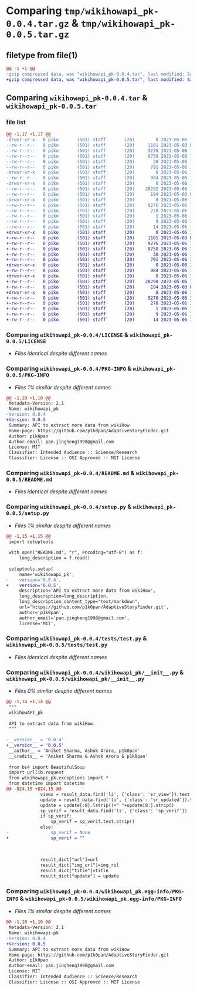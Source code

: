 # Comparing `tmp/wikihowapi_pk-0.0.4.tar.gz` & `tmp/wikihowapi_pk-0.0.5.tar.gz`

## filetype from file(1)

```diff
@@ -1 +1 @@
-gzip compressed data, was "wikihowapi_pk-0.0.4.tar", last modified: Sat May  6 13:54:04 2023, max compression
+gzip compressed data, was "wikihowapi_pk-0.0.5.tar", last modified: Sat May  6 13:57:56 2023, max compression
```

## Comparing `wikihowapi_pk-0.0.4.tar` & `wikihowapi_pk-0.0.5.tar`

### file list

```diff
@@ -1,17 +1,17 @@
-drwxr-xr-x   0 piko       (501) staff       (20)        0 2023-05-06 13:54:04.153714 wikihowapi_pk-0.0.4/
--rw-r--r--   0 piko       (501) staff       (20)     1101 2023-05-03 09:56:00.000000 wikihowapi_pk-0.0.4/LICENSE
--rw-r--r--   0 piko       (501) staff       (20)     9276 2023-05-06 13:54:04.153475 wikihowapi_pk-0.0.4/PKG-INFO
--rw-r--r--   0 piko       (501) staff       (20)     8758 2023-05-06 13:52:37.000000 wikihowapi_pk-0.0.4/README.md
--rw-r--r--   0 piko       (501) staff       (20)       38 2023-05-06 13:54:04.153764 wikihowapi_pk-0.0.4/setup.cfg
--rw-r--r--   0 piko       (501) staff       (20)      791 2023-05-06 13:49:01.000000 wikihowapi_pk-0.0.4/setup.py
-drwxr-xr-x   0 piko       (501) staff       (20)        0 2023-05-06 13:54:04.152094 wikihowapi_pk-0.0.4/tests/
--rw-r--r--   0 piko       (501) staff       (20)      984 2023-05-06 13:02:39.000000 wikihowapi_pk-0.0.4/tests/test.py
-drwxr-xr-x   0 piko       (501) staff       (20)        0 2023-05-06 13:54:04.152446 wikihowapi_pk-0.0.4/wikihowapi_pk/
--rw-r--r--   0 piko       (501) staff       (20)    28292 2023-05-06 13:48:18.000000 wikihowapi_pk-0.0.4/wikihowapi_pk/__init__.py
--rw-r--r--   0 piko       (501) staff       (20)      194 2023-05-03 09:37:40.000000 wikihowapi_pk-0.0.4/wikihowapi_pk/exceptions.py
-drwxr-xr-x   0 piko       (501) staff       (20)        0 2023-05-06 13:54:04.153232 wikihowapi_pk-0.0.4/wikihowapi_pk.egg-info/
--rw-r--r--   0 piko       (501) staff       (20)     9276 2023-05-06 13:54:04.000000 wikihowapi_pk-0.0.4/wikihowapi_pk.egg-info/PKG-INFO
--rw-r--r--   0 piko       (501) staff       (20)      278 2023-05-06 13:54:04.000000 wikihowapi_pk-0.0.4/wikihowapi_pk.egg-info/SOURCES.txt
--rw-r--r--   0 piko       (501) staff       (20)        1 2023-05-06 13:54:04.000000 wikihowapi_pk-0.0.4/wikihowapi_pk.egg-info/dependency_links.txt
--rw-r--r--   0 piko       (501) staff       (20)        9 2023-05-06 13:54:04.000000 wikihowapi_pk-0.0.4/wikihowapi_pk.egg-info/requires.txt
--rw-r--r--   0 piko       (501) staff       (20)       14 2023-05-06 13:54:04.000000 wikihowapi_pk-0.0.4/wikihowapi_pk.egg-info/top_level.txt
+drwxr-xr-x   0 piko       (501) staff       (20)        0 2023-05-06 13:57:56.416785 wikihowapi_pk-0.0.5/
+-rw-r--r--   0 piko       (501) staff       (20)     1101 2023-05-03 09:56:00.000000 wikihowapi_pk-0.0.5/LICENSE
+-rw-r--r--   0 piko       (501) staff       (20)     9276 2023-05-06 13:57:56.416530 wikihowapi_pk-0.0.5/PKG-INFO
+-rw-r--r--   0 piko       (501) staff       (20)     8758 2023-05-06 13:52:37.000000 wikihowapi_pk-0.0.5/README.md
+-rw-r--r--   0 piko       (501) staff       (20)       38 2023-05-06 13:57:56.416840 wikihowapi_pk-0.0.5/setup.cfg
+-rw-r--r--   0 piko       (501) staff       (20)      791 2023-05-06 13:57:40.000000 wikihowapi_pk-0.0.5/setup.py
+drwxr-xr-x   0 piko       (501) staff       (20)        0 2023-05-06 13:57:56.415136 wikihowapi_pk-0.0.5/tests/
+-rw-r--r--   0 piko       (501) staff       (20)      984 2023-05-06 13:02:39.000000 wikihowapi_pk-0.0.5/tests/test.py
+drwxr-xr-x   0 piko       (501) staff       (20)        0 2023-05-06 13:57:56.415492 wikihowapi_pk-0.0.5/wikihowapi_pk/
+-rw-r--r--   0 piko       (501) staff       (20)    28290 2023-05-06 13:57:52.000000 wikihowapi_pk-0.0.5/wikihowapi_pk/__init__.py
+-rw-r--r--   0 piko       (501) staff       (20)      194 2023-05-03 09:37:40.000000 wikihowapi_pk-0.0.5/wikihowapi_pk/exceptions.py
+drwxr-xr-x   0 piko       (501) staff       (20)        0 2023-05-06 13:57:56.416286 wikihowapi_pk-0.0.5/wikihowapi_pk.egg-info/
+-rw-r--r--   0 piko       (501) staff       (20)     9276 2023-05-06 13:57:56.000000 wikihowapi_pk-0.0.5/wikihowapi_pk.egg-info/PKG-INFO
+-rw-r--r--   0 piko       (501) staff       (20)      278 2023-05-06 13:57:56.000000 wikihowapi_pk-0.0.5/wikihowapi_pk.egg-info/SOURCES.txt
+-rw-r--r--   0 piko       (501) staff       (20)        1 2023-05-06 13:57:56.000000 wikihowapi_pk-0.0.5/wikihowapi_pk.egg-info/dependency_links.txt
+-rw-r--r--   0 piko       (501) staff       (20)        9 2023-05-06 13:57:56.000000 wikihowapi_pk-0.0.5/wikihowapi_pk.egg-info/requires.txt
+-rw-r--r--   0 piko       (501) staff       (20)       14 2023-05-06 13:57:56.000000 wikihowapi_pk-0.0.5/wikihowapi_pk.egg-info/top_level.txt
```

### Comparing `wikihowapi_pk-0.0.4/LICENSE` & `wikihowapi_pk-0.0.5/LICENSE`

 * *Files identical despite different names*

### Comparing `wikihowapi_pk-0.0.4/PKG-INFO` & `wikihowapi_pk-0.0.5/PKG-INFO`

 * *Files 1% similar despite different names*

```diff
@@ -1,10 +1,10 @@
 Metadata-Version: 2.1
 Name: wikihowapi_pk
-Version: 0.0.4
+Version: 0.0.5
 Summary: API to extract more data from wikiHow
 Home-page: https://github.com/p1k0pan/AdaptiveStoryFinder.git
 Author: p1k0pan
 Author-email: pan.jingheng1998@gmail.com
 License: MIT
 Classifier: Intended Audience :: Science/Research
 Classifier: License :: OSI Approved :: MIT License
```

### Comparing `wikihowapi_pk-0.0.4/README.md` & `wikihowapi_pk-0.0.5/README.md`

 * *Files identical despite different names*

### Comparing `wikihowapi_pk-0.0.4/setup.py` & `wikihowapi_pk-0.0.5/setup.py`

 * *Files 1% similar despite different names*

```diff
@@ -1,15 +1,15 @@
 import setuptools
 
 with open("README.md", "r", encoding="utf-8") as f:
     long_description = f.read()
 
 setuptools.setup(
     name='wikihowapi_pk',
-    version='0.0.4',
+    version='0.0.5',
     description='API to extract more data from wikiHow',
     long_description=long_description,
     long_description_content_type="text/markdown",
     url='https://github.com/p1k0pan/AdaptiveStoryFinder.git',
     author='p1k0pan',
     author_email='pan.jingheng1998@gmail.com',
     license='MIT',
```

### Comparing `wikihowapi_pk-0.0.4/tests/test.py` & `wikihowapi_pk-0.0.5/tests/test.py`

 * *Files identical despite different names*

### Comparing `wikihowapi_pk-0.0.4/wikihowapi_pk/__init__.py` & `wikihowapi_pk-0.0.5/wikihowapi_pk/__init__.py`

 * *Files 0% similar despite different names*

```diff
@@ -1,14 +1,14 @@
 """
 wikihowAPI_pk
 
 API to extract data from wikiHow.
 """
 
-__version__ = '0.0.4'
+__version__ = '0.0.5'
 __author__ = 'Aniket Sharma, Ashok Arora, p1k0pan'
 __credits__ = 'Aniket Sharma & Ashok Arora & p1k0pan'
 
 from bs4 import BeautifulSoup
 import urllib.request
 from wikihowapi_pk.exceptions import *
 from datetime import datetime
@@ -824,15 +824,15 @@
             views = result_data.find('li', {'class': 'sr_view'}).text.strip()
             update = result_data.find('li', {'class': 'sr_updated'}).text
             update = update[:8].lstrip()+" "+update[8:].strip()
             sp_verif = result_data.find('li', {'class': 'sp_verif'})
             if sp_verif:
                 sp_verif = sp_verif.text.strip()
             else:
-                sp_verif = None
+                sp_verif = ""
 
 
 
             result_dict["url"]=url
             result_dict["img_url"]=img_rul
             result_dict["title"]=title
             result_dict["update"] = update
```

### Comparing `wikihowapi_pk-0.0.4/wikihowapi_pk.egg-info/PKG-INFO` & `wikihowapi_pk-0.0.5/wikihowapi_pk.egg-info/PKG-INFO`

 * *Files 1% similar despite different names*

```diff
@@ -1,10 +1,10 @@
 Metadata-Version: 2.1
 Name: wikihowapi-pk
-Version: 0.0.4
+Version: 0.0.5
 Summary: API to extract more data from wikiHow
 Home-page: https://github.com/p1k0pan/AdaptiveStoryFinder.git
 Author: p1k0pan
 Author-email: pan.jingheng1998@gmail.com
 License: MIT
 Classifier: Intended Audience :: Science/Research
 Classifier: License :: OSI Approved :: MIT License
```

